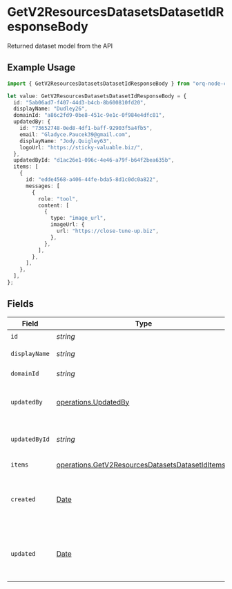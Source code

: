 # GetV2ResourcesDatasetsDatasetIdResponseBody

Returned dataset model from the API

## Example Usage

```typescript
import { GetV2ResourcesDatasetsDatasetIdResponseBody } from "orq-node-client/models/operations";

let value: GetV2ResourcesDatasetsDatasetIdResponseBody = {
  id: "5ab06ad7-f407-44d3-b4cb-8b600810fd20",
  displayName: "Dudley26",
  domainId: "a86c2fd9-0be8-451c-9e1c-0f984e4dfc81",
  updatedBy: {
    id: "73652748-0ed8-4df1-baff-92903f5a4fb5",
    email: "Gladyce.Paucek39@gmail.com",
    displayName: "Jody.Quigley63",
    logoUrl: "https://sticky-valuable.biz/",
  },
  updatedById: "d1ac26e1-096c-4e46-a79f-b64f2bea635b",
  items: [
    {
      id: "edde4568-a406-44fe-bda5-8d1c0dc0a822",
      messages: [
        {
          role: "tool",
          content: [
            {
              type: "image_url",
              imageUrl: {
                url: "https://close-tune-up.biz",
              },
            },
          ],
        },
      ],
    },
  ],
};
```

## Fields

| Field                                                                                                                | Type                                                                                                                 | Required                                                                                                             | Description                                                                                                          |
| -------------------------------------------------------------------------------------------------------------------- | -------------------------------------------------------------------------------------------------------------------- | -------------------------------------------------------------------------------------------------------------------- | -------------------------------------------------------------------------------------------------------------------- |
| `id`                                                                                                                 | *string*                                                                                                             | :heavy_check_mark:                                                                                                   | N/A                                                                                                                  |
| `displayName`                                                                                                        | *string*                                                                                                             | :heavy_check_mark:                                                                                                   | Name of the dataset                                                                                                  |
| `domainId`                                                                                                           | *string*                                                                                                             | :heavy_check_mark:                                                                                                   | Domain ID reference                                                                                                  |
| `updatedBy`                                                                                                          | [operations.UpdatedBy](../../models/operations/updatedby.md)                                                         | :heavy_check_mark:                                                                                                   | User model returned from the API                                                                                     |
| `updatedById`                                                                                                        | *string*                                                                                                             | :heavy_check_mark:                                                                                                   | The user who last updated the dataset                                                                                |
| `items`                                                                                                              | [operations.GetV2ResourcesDatasetsDatasetIdItems](../../models/operations/getv2resourcesdatasetsdatasetiditems.md)[] | :heavy_check_mark:                                                                                                   | N/A                                                                                                                  |
| `created`                                                                                                            | [Date](https://developer.mozilla.org/en-US/docs/Web/JavaScript/Reference/Global_Objects/Date)                        | :heavy_minus_sign:                                                                                                   | The date and time the resource was created                                                                           |
| `updated`                                                                                                            | [Date](https://developer.mozilla.org/en-US/docs/Web/JavaScript/Reference/Global_Objects/Date)                        | :heavy_minus_sign:                                                                                                   | The date and time the resource was last updated                                                                      |